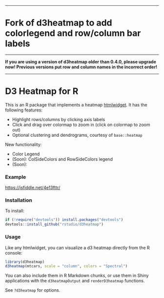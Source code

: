 ___

# Fork of d3heatmap to add colorlegend and row/column bar labels

___

**If you are using a version of d3heatmap older than 0.4.0, please upgrade now! Previous versions put row and column names in the incorrect order!**

___

# D3 Heatmap for R

This is an R package that implements a heatmap [htmlwidget](http://htmlwidgets.org). It has the following features:

* Highlight rows/columns by clicking axis labels
* Click and drag over colormap to zoom in (click on colormap to zoom out)
* Optional clustering and dendrograms, courtesy of `base::heatmap`

New functionality:

* Color Legend
* (Soon): ColSideColors and RowSideColors legend
* (Soon): 

### Example

https://jsfiddle.net/4e13fttr/


### Installation

To install:

```r
if (!require("devtools")) install.packages("devtools")
devtools::install_github("rstudio/d3heatmap")
```

### Usage

Like any htmlwidget, you can visualize a d3 heatmap directly from the R console:

```r
library(d3heatmap)
d3heatmap(mtcars, scale = "column", colors = "Spectral")
```

You can also include them in R Markdown chunks, or use them in Shiny applications with the `d3heatmapOutput` and `renderD3heatmap` functions.

See `?d3heatmap` for options.

